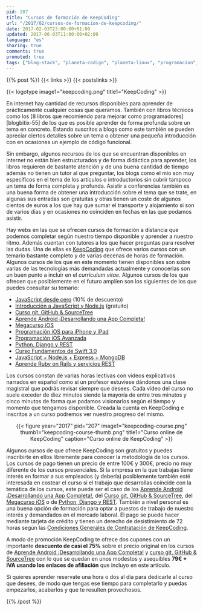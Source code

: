 ```yaml
---
pid: 207
title: "Cursos de formación de KeepCoding"
url: "/2017/02/cursos-de-formacion-de-keepcoding/"
date: 2017-02-03T23:00:00+01:00
updated: 2017-06-03T11:00:00+02:00
language: "es"
sharing: true
comments: true
promoted: true
tags: ["blog-stack", "planeta-codigo", "planeta-linux", "programacion", "patrocinado"]
---
```


{{% post %}}
{{< links >}}
{{< postslinks >}}

{{< logotype image1="keepcoding.png" title1="KeepCoding" >}}

En internet hay cantidad de recursos disponibles para aprender de prácticamente cualquier cosas que queramos. También con libros técnicos como los [8 libros que recomiendo para mejorar como programadores][blogbitix-55] de los que es posible aprender de forma profunda sobre un tema en concreto. Estando suscritos a blogs como este también se pueden apreciar ciertos detalles sobre un tema o obtener una pequeña introducción con en ocasiones un ejemplo de código funcional.

Sin embargo, algunos recursos de los que se encuentran disponibles en internet no están bien estructurados y de forma didáctica para aprender, los libros requieren de bastante atención y de una buena cantidad de tiempo además no tienen un tutor al que preguntar, los blogs como el mío son muy específicos en el tema de los artículos o introductorios sin cubrir tampoco un tema de forma completa y profunda. Asistir a conferencias también es una buena forma de obtener una introducción sobre el tema que se trate, en algunas sus entradas son gratuitas y otras tienen un coste de algunos cientos de euros a los que hay que sumar el transporte y alojamiento si son de varios días y en ocasiones no coinciden en fechas en las que podamos asistir.

Hay webs en las que se ofrecen cursos de formación a distancia que podemos completar según nuestro tiempo disponible y aprender a nuestro ritmo. Además cuentan con tutores a los que hacer preguntas para resolver las dudas. Una de ellas es [KeepCoding](http://keepcoding.es/?affcode=897_eznkgvrg) que ofrece varios cursos con un temario bastante completo y de varias decenas de horas de formación. Algunos cursos de los que en este momento tienen disponibles son sobre varias de las tecnologías más demandadas actualmente y conocerlas son un buen punto a incluir en el _curriculum vitae_. Algunos cursos de los que ofrecen que posiblemente en el futuro amplíen son los siguientes de los que puedes consultar su temario:

* [JavaScript desde cero](https://plataforma.keepcoding.io/p/programacion-javascript-desde-cero/?product_id=322925&coupon_code=AFILIADO&affcode=897_eznkgvrg) (10% de descuento)
* [Introducción a JavaScript y Node.js](https://plataforma.keepcoding.io/p/intruduccion-javascript-node-js-express-mongodb-gratis/?affcode=897_eznkgvrg) (gratuito)
* [Curso git, GitHub & SourceTree](https://plataforma.keepcoding.io/p/git-github-sourcetree-agbotraining/?product_id=12902&coupon_code=PICO-DEV&affcode=897_eznkgvrg)
* [Aprende Android ¡Desarrollando una App Completa!](https://plataforma.keepcoding.io/p/fundamentos-android-online/?product_id=6517&coupon_code=PICO-DEV&affcode=897_eznkgvrg)
* [Megacurso iOS](https://plataforma.keepcoding.io/p/megacurso-ios/?affcode=897_eznkgvrg)
* [Programación iOS para iPhone y iPad](https://plataforma.keepcoding.io/p/fundamentos-ios-online/?affcode=897_eznkgvrg)
* [Programación iOS Avanzada](https://plataforma.keepcoding.io/p/programacion-ios-avanzada/?affcode=897_eznkgvrg)
* [Python, Django y REST](https://plataforma.keepcoding.io/p/python-django-y-rest/?affcode=897_eznkgvrg)
* [Curso Fundamentos de Swift 3.0](https://plataforma.keepcoding.io/p/curso-fundamentos-de-swift-3/?affcode=897_eznkgvrg)
* [JavaScript + Node.js + Express + MongoDB](https://plataforma.keepcoding.io/p/curso-javascript-node-js-express-mongodb-completo/?affcode=897_eznkgvrg)
* [Aprende Ruby on Rails y servicios REST](https://plataforma.keepcoding.io/p/ruby-on-rails/?affcode=897_eznkgvrg)

Los cursos constan de varias horas lectivas con vídeos explicativos narrados en español como si un profesor estuviese dándonos una clase magistral que podrás revisar siempre que desees. Cada vídeo del curso no suele exceder de diez minutos siendo la mayoría de entre tres minutos y cinco minutos de forma que podamos visionarlos según el tiempo y momento que tengamos disponible. Creada la cuenta en KeepCoding e inscritos a un curso podremos ver nuestro progreso del mismo.

<div class="media" style="text-align: center;">
    {{< figure year="2017" pid="207"
        image1="keepcoding-course.png" thumb1="keepcoding-course-thumb.png" title1="Curso online de KeepCoding"
        caption="Curso online de KeepCoding" >}}
</div>

Algunos cursos de que ofrece KeepCoding son gratuitos y puedes inscribirte en ellos libremente para conocer la metodología de los cursos. Los cursos de pago tienen un precio de entre 100€ y 300€, precio no muy diferente de los cursos presenciales. Si la empresa en la que trabajas tiene interés en formar a sus empleados (y debería) posiblemente también esté interesada en costear el curso si el trabajo que desarrollas coincide con la temática de los cursos, este puede ser el caso de los [Aprende Android ¡Desarrollando una App Completa!](https://plataforma.keepcoding.io/p/fundamentos-android-online/?product_id=6517&coupon_code=PICO-DEV&affcode=897_eznkgvrg), del [Curso git, GitHub & SourceTree](https://plataforma.keepcoding.io/p/git-github-sourcetree-agbotraining/?product_id=12902&coupon_code=PICO-DEV&affcode=897_eznkgvrg), del [Megacurso iOS](https://plataforma.keepcoding.io/p/megacurso-ios/?affcode=897_eznkgvrg) o de [Python, Django y REST](https://plataforma.keepcoding.io/p/python-django-y-rest/?affcode=897_eznkgvrg). También a nivel personal es una buena opción de formación para optar a puestos de trabajo de nuestro interés y demandados en el mercado laboral. El pago se puede hacer mediante tarjeta de crédito y tienen un derecho de desistimiento de 72 horas según las [Condiciones Generales de Contratación de KeepCoding](https://plataforma.keepcoding.io/p/condiciones-generales-contratacion/?affcode=897_eznkgvrg).

A modo de promoción KeepCoding te ofrece dos cupones con un importante **descuento de casi el 75%** sobre el precio original en los cursos de [Aprende Android ¡Desarrollando una App Completa!](https://plataforma.keepcoding.io/p/fundamentos-android-online/?product_id=6517&coupon_code=PICO-DEV&affcode=897_eznkgvrg) y [curso git, GitHub & SourceTree](https://plataforma.keepcoding.io/p/git-github-sourcetree-agbotraining/?product_id=12902&coupon_code=PICO-DEV&affcode=897_eznkgvrg) con lo que se quedan en unos modestos y asequibles **79€ + IVA usando los enlaces de afiliación** que incluyo en este artículo.

Si quieres aprender reservate una hora o dos al día para dedicarle al curso que desees, de modo que tengas ese tiempo para completarlo y puedas empezarlos, acabarlos y que te resulten provechosos.

{{% /post %}}
